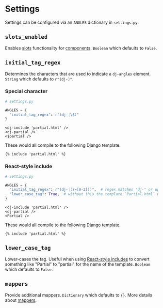 # Settings

Settings can be configured via an `ANGLES` dictionary in `settings.py`.

## `slots_enabled`

Enables [slots](components.md#slots) functionality for [components](components.md). `Boolean` which defaults to `False`.

## `initial_tag_regex`

Determines the characters that are used to indicate a `dj-angles` element. `String` which defaults to `r"(dj-)"`.

### Special character

```python
# settings.py

ANGLES = {
  "initial_tag_regex": r"(dj-|\$)"
}
```

```text
<dj-include 'partial.html' />
<dj-partial />
<$partial />
```

These would all compile to the following Django template.

```text
{% include 'partial.html' %}
```

### React-style include

```python
# settings.py

ANGLES = {
  "initial_tag_regex": r"(dj-|(?=[A-Z]))",  # regex matches "dj-" or upper-case letter lookahead
  "lower_case_tag": True,  # without this the template `Partial.html` will be loaded
}
```

```text
<dj-include 'partial.html' />
<dj-partial />
<Partial />
```

These would all compile to the following Django template.

```text
{% include 'partial.html' %}
```

## `lower_case_tag`

Lower-cases the tag. Useful when using [React-style includes](#react-style-include) to convert something like "Partial" to "partial" for the name of the template. `Boolean` which defaults to `False`.

## `mappers`

Provide additional mappers. `Dictionary` which defaults to `{}`. More details about [mappers](mappers.md).